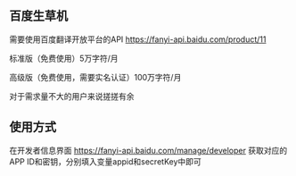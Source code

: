## 百度生草机
需要使用百度翻译开放平台的API https://fanyi-api.baidu.com/product/11

标准版（免费使用）5万字符/月

高级版（免费使用，需要实名认证）100万字符/月

对于需求量不大的用户来说搓搓有余
## 使用方式
在开发者信息界面 https://fanyi-api.baidu.com/manage/developer 获取对应的APP ID和密钥，分别填入变量appid和secretKey中即可
